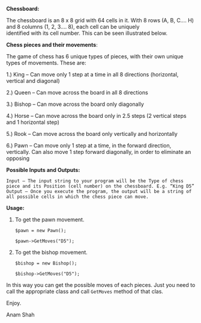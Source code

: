 **Chessboard:**

The	chessboard	is	an	8	x 8	grid with	64	cells in	it.
With	8	rows	(A,	B,	C….	H)	and	8	columns	(1,	2,	3….	8),	each	cell	can	be	uniquely	
identified	with	its	cell number.	This	can	be	seen	illustrated	below. 

**Chess pieces and their movements**:

The game of chess has 6 unique types of pieces, with their own unique types of movements. These are: 

1.)  King – Can move only 1 step at a time in all 8 directions (horizontal, vertical and diagonal)

2.)  Queen – Can move across the board in all 8 directions

3.)  Bishop – Can move across the board only diagonally

4.)  Horse – Can move across the board only in 2.5 steps (2 vertical steps and 1 horizontal step)

5.)  Rook – Can move across the board only vertically and horizontally 

6.)  Pawn – Can move only 1 step at a time, in the forward direction, vertically. Can also move 1 step forward diagonally, in order to eliminate an opposing

**Possible Inputs and Outputs:**

    Input – The input string to your program will be the Type of chess piece and its Position (cell number) on the chessboard. E.g. “King D5”
    Output – Once you execute the program, the output will be a string of all possible cells in which the chess piece can move.
    
**Usage:** 

1. To get the pawn movement.
    
    `$pawn = new Pawn();`
    
    `$pawn->GetMoves("D5");`
    
2. To get the bishop movement.
    
    `$bishop = new Bishop();`
    
    `$bishop->GetMoves("D5");`

In this way you can get the possible moves of each pieces. Just you need to call the appropriate class and call `GetMoves` method of that clas.

Enjoy.

Anam Shah